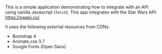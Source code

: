 This is a simple application demonstrating how to integrate with an API using vanilla Javascript (`fetch`). This app integrates with the Star Wars API: https://swapi.co/.

It uses the following external resources from CDNs:
- Bootstrap 4
- Animate.css 3.7
- Google Fonts (Open Sans)
